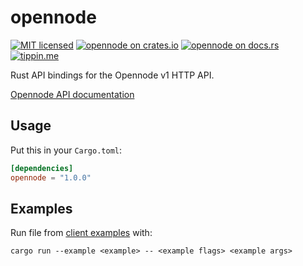 # opennode

[![MIT licensed](https://img.shields.io/badge/license-MIT-blue.svg)](https://github.com/edouardparis/opennode-rs/blob/master/LICENSE)
[![opennode on crates.io](https://img.shields.io/crates/v/opennode.svg)](https://crates.io/crates/opennode)
[![opennode on docs.rs](https://docs.rs/opennode/badge.svg)](https://docs.rs/opennode)
[![tippin.me](https://badgen.net/badge/%E2%9A%A1%EF%B8%8Ftippin.me/@edouardparis/F0918E)](https://tippin.me/@edouardparis)

Rust API bindings for the Opennode v1 HTTP API.

[Opennode API documentation](https://developers.opennode.co)

## Usage

Put this in your `Cargo.toml`:

```toml
[dependencies]
opennode = "1.0.0"
```

## Examples

Run file from [client examples](./opennode-client/examples) with:

```
cargo run --example <example> -- <example flags> <example args>
```
